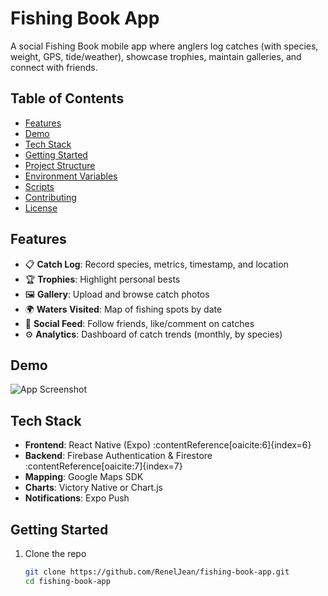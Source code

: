 # Fishing Book App

A social Fishing Book mobile app where anglers log catches (with species, weight, GPS, tide/weather), showcase trophies, maintain galleries, and connect with friends.

## Table of Contents
- [Features](#features)
- [Demo](#demo)
- [Tech Stack](#tech-stack)
- [Getting Started](#getting-started)
- [Project Structure](#project-structure)
- [Environment Variables](#environment-variables)
- [Scripts](#scripts)
- [Contributing](#contributing)
- [License](#license)

## Features
- 📋 **Catch Log**: Record species, metrics, timestamp, and location  
- 🏆 **Trophies**: Highlight personal bests  
- 🖼 **Gallery**: Upload and browse catch photos  
- 🌍 **Waters Visited**: Map of fishing spots by date  
- 👥 **Social Feed**: Follow friends, like/comment on catches  
- ⚙️ **Analytics**: Dashboard of catch trends (monthly, by species)

## Demo
![App Screenshot](./src/assets/demo.gif)

## Tech Stack
- **Frontend**: React Native (Expo) :contentReference[oaicite:6]{index=6}  
- **Backend**: Firebase Authentication & Firestore :contentReference[oaicite:7]{index=7}  
- **Mapping**: Google Maps SDK  
- **Charts**: Victory Native or Chart.js  
- **Notifications**: Expo Push

## Getting Started
1. Clone the repo  
   ```bash
   git clone https://github.com/RenelJean/fishing-book-app.git
   cd fishing-book-app

